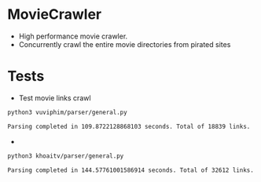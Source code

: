 # MovieCrawler
 - High performance movie crawler.
 - Concurrently crawl the entire movie directories from pirated sites
 

# Tests
- Test movie links crawl
```bash
python3 vuviphim/parser/general.py

Parsing completed in 109.8722128868103 seconds. Total of 18839 links.
```
- 
```bash
python3 khoaitv/parser/general.py

Parsing completed in 144.57761001586914 seconds. Total of 32612 links.
```


